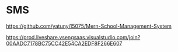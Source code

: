 # SMS

https://github.com/yatunyi15075/Mern-School-Management-System

https://prod.liveshare.vsengsaas.visualstudio.com/join?00AADC7178BC75CC42E54CA2EDF8F266E607
